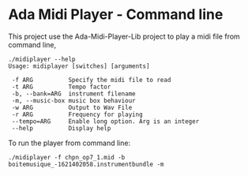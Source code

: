 # Ada Midi Player - Command line


This project use the Ada-Midi-Player-Lib project to play a midi file from command line, 


	./midiplayer --help
	Usage: midiplayer [switches] [arguments]

	 -f ARG          Specify the midi file to read
	 -t ARG          Tempo factor
	 -b, --bank=ARG  instrument filename
	 -m, --music-box music box behaviour
	 -w ARG          Output to Wav File
	 -r ARG          Frequency for playing
	 --tempo=ARG     Enable long option. Arg is an integer
	 --help          Display help

To run the player from command line:

	./midiplayer -f chpn_op7_1.mid -b boitemusique_-1621402058.instrumentbundle -m




